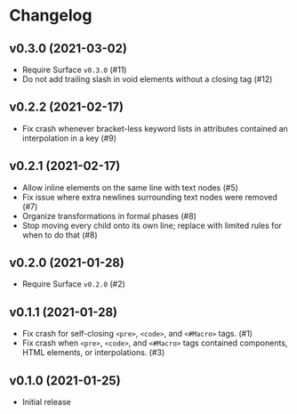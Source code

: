 # Changelog

## v0.3.0 (2021-03-02)

  * Require Surface `v0.3.0` (#11)
  * Do not add trailing slash in void elements without a closing tag (#12)

## v0.2.2 (2021-02-17)

  * Fix crash whenever bracket-less keyword lists in attributes contained an interpolation in a key (#9)

## v0.2.1 (2021-02-17)

  * Allow inline elements on the same line with text nodes (#5)
  * Fix issue where extra newlines surrounding text nodes were removed (#7)
  * Organize transformations in formal phases (#8)
  * Stop moving every child onto its own line; replace with limited rules for when to do that (#8)

## v0.2.0 (2021-01-28)

  * Require Surface `v0.2.0` (#2)

## v0.1.1 (2021-01-28)

  * Fix crash for self-closing `<pre>`, `<code>`, and `<#Macro>` tags. (#1)
  * Fix crash when `<pre>`, `<code>`, and `<#Macro>` tags contained components, HTML elements, or interpolations. (#3)

## v0.1.0 (2021-01-25)

  * Initial release
